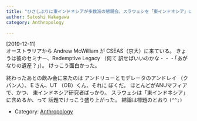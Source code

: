 ```yaml
---
title: "ひさしぶりに東インドネシアが多数派の懇親会。スラウェシを「東インドネシア」に入れるべきか議論した。結果、「だめ」。「あいつらは親族体系がでたらめだ」からだ"
author: Satoshi Nakagawa
category: Anthropology

---
```


[2019-12-11]  
 オーストラリアから
Andrew McWilliam が CSEAS（京大）に来ている。
きょうは彼のセミナー、Redemptive Legacy （何て
訳せばいいのかな・・・「あがなりの遺産？」）。
けっこう面白かった。

 終わったあとの飲み会に来たのは
アンドリューとモデレータのアンドレイ
（クパン人）、Ｅさん、UT （OB）くん、それに
ぼくだ。
ほとんどがANUマフィアで、かつ、
東インドネシア研究者ばっかり。
スラウェシは「東インドネシア」に含めるか、って
話題でけっこう盛り上がった。
結論は標題のとおり `(^^;)`

- Category: [Anthropology](categories.html#Anthropology)

